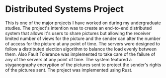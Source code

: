 # Distributed Systems Project
This is one of the major projects I have worked on during my undergraduate studies. The project's intention was to create an end-to-end distributed system
that allows it's users to share pictures but allowing the receiver limited number of views for the picture and the sender can alter the number of access
for the picture at any point of time. The servers were designed to follow a distributed election algorithm to balance the load evenly between them.
Also Fault Tolerance was implemented to take care of the failure of any of the servers at any point of time. The system featured a styganography encryption of the
pictures sent to protect the sender's rights of the pictures sent. The project was implemented using Rust.
